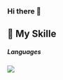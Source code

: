 ### Hi there 👋

<h2>🔗 My Skille</h2>
<h5> Languages<h5>
<img src="https://img.shields.io/badge/C-3DDC84?style=flat&logo=appveyor=C&logoColor=white"/>
  
